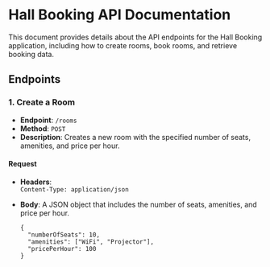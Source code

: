 # Hall Booking API Documentation

This document provides details about the API endpoints for the Hall Booking application, including how to create rooms, book rooms, and retrieve booking data.

## Endpoints

### 1. Create a Room

- **Endpoint**: `/rooms`
- **Method**: `POST`
- **Description**: Creates a new room with the specified number of seats, amenities, and price per hour.

#### Request

- **Headers**:  
  `Content-Type: application/json`

- **Body**: A JSON object that includes the number of seats, amenities, and price per hour.
  ```sample json
  {
    "numberOfSeats": 10,
    "amenities": ["WiFi", "Projector"],
    "pricePerHour": 100
  }
  ```
